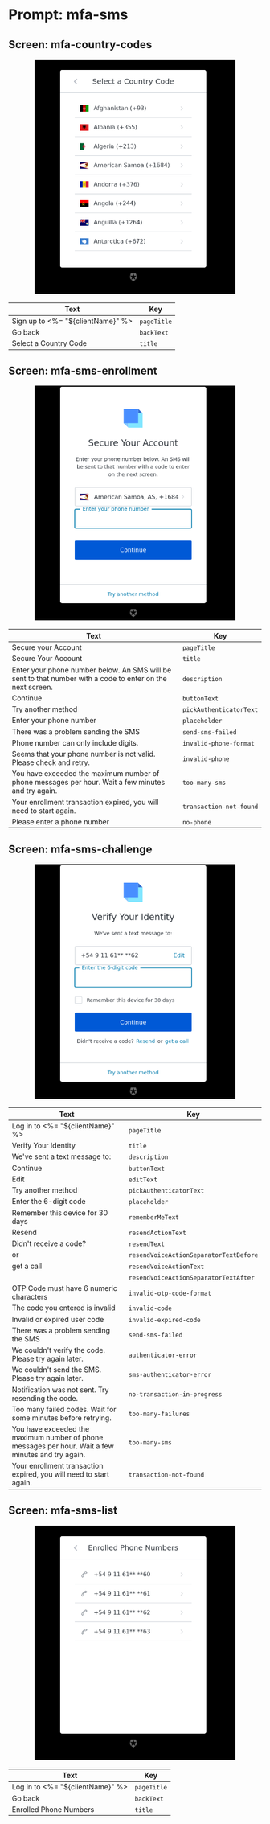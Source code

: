 # Prompt: mfa-sms

## Screen: mfa-country-codes

<p style="text-align: center;">
  <img alt="mfa-country-codes reference screenshot" class="ul-prompt-screenshot" data-ul-prompt="mfa-country-codes" src="/media/articles/universal-login/text-customization/mfa-country-codes.png" style="width: 400px;"/>
</p>

|Text|Key|
|----------|----------|
|Sign up to <%= "${clientName}" %>|`pageTitle`|
|Go back|`backText`|
|Select a Country Code|`title`|

## Screen: mfa-sms-enrollment

<p style="text-align: center;">
  <img alt="mfa-sms-enrollment reference screenshot" class="ul-prompt-screenshot" data-ul-prompt="mfa-sms-enrollment" src="/media/articles/universal-login/text-customization/mfa-sms-enrollment.png" style="width: 400px;"/>
</p>

|Text|Key|
|----------|----------|
|Secure your Account|`pageTitle`|
|Secure Your Account|`title`|
|Enter your phone number below. An SMS will be sent to that number with a code to enter on the next screen.|`description`|
|Continue|`buttonText`|
|Try another method|`pickAuthenticatorText`|
|Enter your phone number|`placeholder`|
|There was a problem sending the SMS|`send-sms-failed`|
|Phone number can only include digits.|`invalid-phone-format`|
|Seems that your phone number is not valid. Please check and retry.|`invalid-phone`|
|You have exceeded the maximum number of phone messages per hour. Wait a few minutes and try again.|`too-many-sms`|
|Your enrollment transaction expired, you will need to start again.|`transaction-not-found`|
|Please enter a phone number|`no-phone`|

## Screen: mfa-sms-challenge

<p style="text-align: center;">
  <img alt="mfa-sms-challenge reference screenshot" class="ul-prompt-screenshot" data-ul-prompt="mfa-sms-challenge" src="/media/articles/universal-login/text-customization/mfa-sms-challenge.png" style="width: 400px;"/>
</p>

|Text|Key|
|----------|----------|
|Log in to <%= "${clientName}" %>|`pageTitle`|
|Verify Your Identity|`title`|
|We've sent a text message to:|`description`|
|Continue|`buttonText`|
|Edit|`editText`|
|Try another method|`pickAuthenticatorText`|
|Enter the 6-digit code|`placeholder`|
|Remember this device for 30 days|`rememberMeText`|
|Resend|`resendActionText`|
|Didn't receive a code?|`resendText`|
|or|`resendVoiceActionSeparatorTextBefore`|
|get a call|`resendVoiceActionText`|
||`resendVoiceActionSeparatorTextAfter`|
|OTP Code must have 6 numeric characters|`invalid-otp-code-format`|
|The code you entered is invalid|`invalid-code`|
|Invalid or expired user code|`invalid-expired-code`|
|There was a problem sending the SMS|`send-sms-failed`|
|We couldn't verify the code. Please try again later.|`authenticator-error`|
|We couldn't send the SMS. Please try again later.|`sms-authenticator-error`|
|Notification was not sent. Try resending the code.|`no-transaction-in-progress`|
|Too many failed codes. Wait for some minutes before retrying.|`too-many-failures`|
|You have exceeded the maximum number of phone messages per hour. Wait a few minutes and try again.|`too-many-sms`|
|Your enrollment transaction expired, you will need to start again.|`transaction-not-found`|

## Screen: mfa-sms-list

<p style="text-align: center;">
  <img alt="mfa-sms-list reference screenshot" class="ul-prompt-screenshot" data-ul-prompt="mfa-sms-list" src="/media/articles/universal-login/text-customization/mfa-sms-list.png" style="width: 400px;"/>
</p>

|Text|Key|
|----------|----------|
|Log in to <%= "${clientName}" %>|`pageTitle`|
|Go back|`backText`|
|Enrolled Phone Numbers|`title`|
